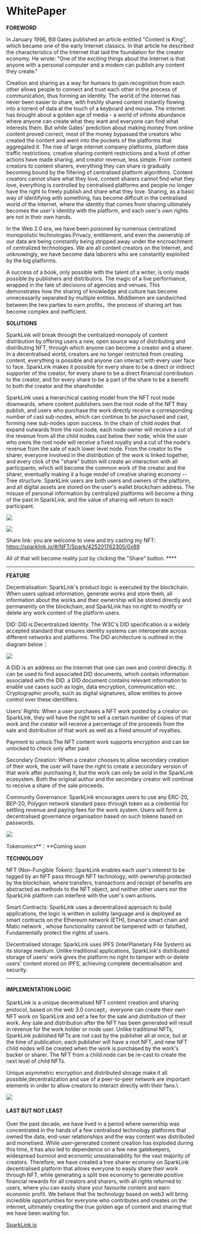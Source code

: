 # WhitePaper

**FOREWORD**

In January 1996, Bill Gates published an article entitled "Content is King", which became one of the early Internet classics. In that article he described the characteristics of the Internet that laid the foundation for the creator economy. He wrote: "One of the exciting things about the Internet is that anyone with a personal computer and a modem can publish any content they create."&#x20;

Creation and sharing as a way for humans to gain recognition from each other allows people to connect and trust each other in the process of communication, thus forming an identity. The world of the internet has never been easier to share, with freshly shared content instantly flowing into a torrent of data at the touch of a keyboard and mouse. The internet has brought about a golden age of media - a world of infinite abundance where anyone can create what they want and everyone can find what interests them. But while Gates' prediction about making money from online content proved correct, most of the money bypassed the creators who created the content and went into the pockets of the platforms that aggregated it. The rise of large internet company platforms, platform data traffic restrictions, creative sharing content restrictions and a host of other actions have made sharing, and creator revenue, less simple. From content creators to content sharers, everything they can share is gradually becoming bound by the filtering of centralised platform algorithms. Content creators cannot share what they love, content sharers cannot find what they love, everything is controlled by centralised platforms and people no longer have the right to freely publish and share what they love. Sharing, as a basic way of identifying with something, has become difficult in the centralised world of the internet, where the identity that comes from sharing ultimately becomes the user's identity with the platform, and each user's own rights are not in their own hands.&#x20;

In the Web 2.0 era, we have been poisoned by numerous centralized monopolistic technologies.Privacy, entitlement, and even the ownership of our data are being constantly being stripped away under the encroachment of centralized technologies. We are all content creators on the Internet, and unknowingly, we have become data laborers who are constantly exploited by the big platforms.&#x20;

A success of a book, only possible with the talent of a writer, is only made possible by publishers and distributors. The magic of a live performance, wrapped in the fate of decisions of agencies and venues. This demonstrates how the sharing of knowledge and culture has become unnecessarily separated by multiple entities. Middlemen are sandwiched between the two parties to earn profits，the process of sharing art has become complex and inefficient.



**SOLUTIONS**

SparkLink will break through the centralized monopoly of content distribution by offering users a new, open source way of distributing and distributing NFT, through which anyone can become a creator and a sharer. In a decentralised world, creators are no longer restricted from creating content, everything is possible and anyone can interact with every user face to face. SparkLink makes it possible for every share to be a direct or indirect supporter of the creator, for every share to be a direct financial contribution to the creator, and for every share to be a part of the share to be a benefit to both the creator and the shareholder.&#x20;

SparkLink uses a hierarchical casting model from the NFT root node downwards, where content publishers own the root node of the NFT they publish, and users who purchase the work directly receive a corresponding number of cast sub-nodes, which can continue to be purchased and cast, forming new sub-nodes upon success. In the chain of child nodes that expand outwards from the root node, each node owner will receive a cut of the revenue from all the child nodes cast below their node, while the user who owns the root node will receive a fixed royalty and a cut of the node's revenue from the sale of each lower level node. From the creator to the sharer, everyone involved in the distribution of the work is linked together, and every click of the "share" button will create an interaction with all participants, which will become the common work of the creator and the sharer, eventually making it a huge model of creative sharing economy --Tree structure. SparkLink users are both users and owners of the platform, and all digital assets are stored on the user's wallet blockchain address. The misuse of personal information by centralized platforms will become a thing of the past in SparkLink, and the value of sharing will return to each participant.&#x20;

![](<.gitbook/assets/image (3).png>)

![](<.gitbook/assets/image (2).png>)

Share link: you are welcome to view and try casting my NFT: https://sparklink.io/#/NFT/Spark/425201762305/0x89

All of that will become reality just by clicking the "Share" button. ****&#x20;

****

**FEATURE**

Decentralisation: SparkLink's product logic is executed by the blockchain. When users upload information, generate works and store them, all information about the works and their ownership will be stored directly and permanently on the blockchain, and SparkLink has no right to modify or delete any work content of the platform users.&#x20;

DID: DID is Decentralized Identity. The W3C's DID specification is a widely accepted standard that ensures identity systems can interoperate across different networks and platforms. The DID architecture is outlined in the diagram below：

![](<.gitbook/assets/image (3) (1) (1).png>)

A DID is an address on the Internet that one can own and control directly. It can be used to find associated DID documents, which contain information associated with the DID. a DID document contains relevant information to enable use cases such as login, data encryption, communication etc. Cryptographic proofs, such as digital signatures, allow entities to prove control over these identifiers.&#x20;

Users’ Rights: When a user purchases a NFT work posted by a creator on SparkLink, they will have the right to sell a certain number of copies of that work and the creator will receive a percentage of the proceeds from the sale and distribution of that work as well as a fixed amount of royalties.&#x20;

Payment to unlock:The NFT content work supports encryption and can be unlocked to check only after paid.

Secondary Creation: When a creator chooses to allow secondary creation of their work, the user will have the right to create a secondary version of that work after purchasing it, but the work can only be sold in the SparkLink ecosystem. Both the original author and the secondary creator will continue to receive a share of the sale proceeds.&#x20;

Community Governance: SparkLink encourages users to use any ERC-20, BEP-20, Polygon network standard pass-through token as a credential for settling revenue and paying fees for the work system. Users will form a decentralised governance organisation based on such tokens based on passwords.&#x20;

![](<.gitbook/assets/image (3) (1).png>)

Tokenomics**：**Coming soon



**TECHNOLOGY**

NFT (Non-Fungible Token): SparkLink enables each user's interest to be tagged by an NFT pass through NFT technology, with ownership protected by the blockchain, where transfers, transactions and receipt of benefits are abstracted as methods to the NFT object, and neither other users nor the SparkLink platform can interfere with the user's own actions.&#x20;

Smart Contracts: SparkLink uses a decentralized approach to build applications, the logic is written in solidity language and is deployed as smart contracts on the Ethereum network (ETH), binance smart chain and Matic network , whose functionality cannot be tampered with or falsified, Fundamentally protect the rights of users.&#x20;

Decentralised storage: SparkLink uses IPFS (InterPlanetary File System) as its storage medium. Unlike traditional applications, SparkLink's distributed storage of users' work gives the platform no right to tamper with or delete users' content stored on IPFS, achieving complete decentralisation and security.&#x20;

****

#### IMPLEMENTATION LOGIC

SparkLink is a unique decentralised NFT content creation and sharing protocol, based on the web 3.0 concept，everyone can create their own NFT work on SparkLink and set a fee for the sale and distribution of their work. Any sale and distribution after the NFT has been generated will result in revenue for the work holder or node user. Unlike traditional NFTs, SparkLink published NFTs are not cast by the publisher all at once, but at the time of publication, each publisher will have a root NFT, and new NFT child nodes will be created when the work is purchased by the work's backer or sharer. The NFT from a child node can be re-cast to create the next level of child NFTs.&#x20;

Unique asymmetric encryption and distributed storage make it all possible,decentralization and use of a peer-to-peer network are important elements in order to allow creators to interact directly with their fans.\


![](<.gitbook/assets/image (11).png>)



#### LAST BUT NOT LEAST

Over the past decade, we have lived in a period where ownership was concentrated in the hands of a few centralised technology platforms that owned the data, end-user relationships and the way content was distributed and monetised. While user-generated content creation has exploded during this time, it has also led to dependence on a few new gatekeepers, widespread burnout and economic unsustainability for the vast majority of creators. Therefore, we have created a tree sharer economy on SparkLink decentralised platform that allows everyone to easily share their work through NFT, while generating a split tree economy to generate positive financial rewards for all creators and sharers, with all rights returned to users, where you can easily share your favourite content and earn economic profit. We believe that the technology based on web3 will bring incredible opportunities for everyone who contributes and creates on the internet, ultimately creating the true golden age of content and sharing that we have been waiting for.

[SparkLink.io](https://sparklink.io/#/)

